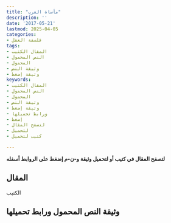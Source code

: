 ```yaml
---
title: "مأساة العرب"
description: ''
date: '2017-05-21'
lastmod: 2025-04-05
categories:
- فلسفة العقل
tags:
- المقال الكتيب
- النص المحمول
- المحمول
- وثيقة النص
- وثيقة إضغط
keywords:
- المقال الكتيب
- النص المحمول
- المحمول
- وثيقة النص
- وثيقة إضغط
- ورابط تحميلها
- إضغط
- لتصفح المقال
- لتحميل
- كتيب لتحميل

---
```

**لتصفح المقال في كتيب أو لتحميل وثيقة و-ن-م إضغط على الروابط أسفله**

## المقال

الكتيب

## وثيقة النص المحمول ورابط تحميلها

###
